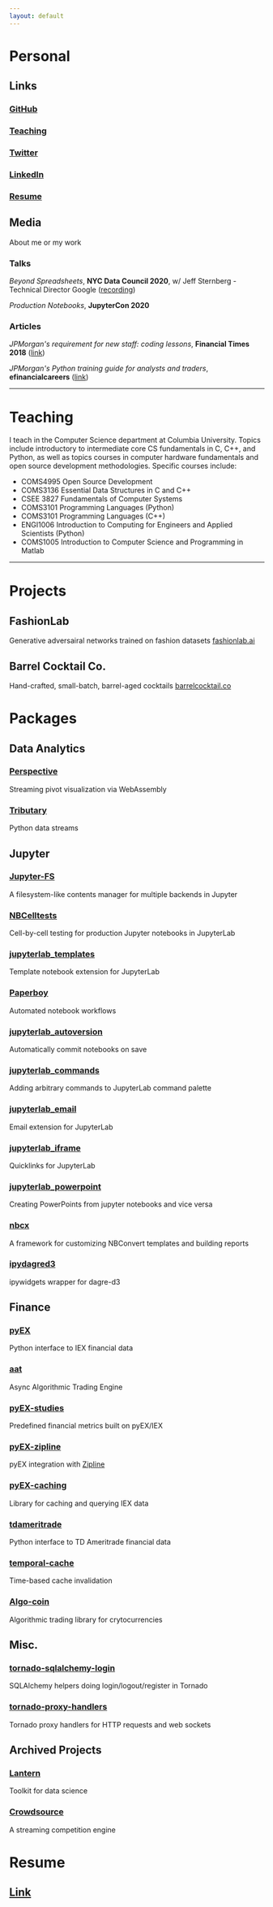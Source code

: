 ```yaml
---
layout: default
---
```

# Personal
## Links
### [GitHub](https://github.com/timkpaine)
### [Teaching](https://www.cs.columbia.edu/~paine/)
### [Twitter](https://twitter.com/timkpaine)
### [LinkedIn](https://www.linkedin.com/in/timkpaine/)
### [Resume](./resume.html)

## Media
About me or my work

### Talks
*Beyond Spreadsheets*, **NYC Data Council 2020**, w/ Jeff Sternberg - Technical Director Google ([recording](https://youtu.be/PYTVU4A_3Kc))

*Production Notebooks*, **JupyterCon 2020**

### Articles
*JPMorgan's requirement for new staff: coding lessons*, **Financial Times 2018** ([link](https://www.ft.com/content/4c17d6ce-c8b2-11e8-ba8f-ee390057b8c9))

*JPMorgan's Python training guide for analysts and traders*, **efinancialcareers** ([link](https://news.efinancialcareers.com/us-en/3004043/jpmorgan-python-training-analysts-and-traders))

---

# Teaching
I teach in the Computer Science department at Columbia University. Topics include introductory to intermediate core CS fundamentals in C, C++, and Python, as well as topics courses in computer hardware fundamentals and open source development methodologies. Specific courses include:

- COMS4995 Open Source Development
- COMS3136 Essential Data Structures in C and C++
- CSEE 3827 Fundamentals of Computer Systems
- COMS3101 Programming Languages (Python)
- COMS3101 Programming Languages (C++)
- ENGI1006 Introduction to Computing for Engineers and Applied Scientists (Python)
- COMS1005 Introduction to Computer Science and Programming in Matlab

---

# Projects
## FashionLab
Generative adversairal networks trained on fashion datasets
[fashionlab.ai](https://fashionlab.ai/#/)

## Barrel Cocktail Co.
Hand-crafted, small-batch, barrel-aged cocktails
[barrelcocktail.co](https://barrelcocktail.co/#/)


# Packages
## Data Analytics
### [Perspective](https://github.com/finos/perspective)
Streaming pivot visualization via WebAssembly

### [Tributary](https://github.com/timkpaine/tributary)
Python data streams


## Jupyter
### [Jupyter-FS](https://github.com/jpmorganchase/jupyter-fs)
A filesystem-like contents manager for multiple backends in Jupyter

### [NBCelltests](https://github.com/jpmorganchase/nbcelltests)
Cell-by-cell testing for production Jupyter notebooks in JupyterLab

### [jupyterlab_templates](https://github.com/jpmorganchase/jupyterlab_templates)
Template notebook extension for JupyterLab

### [Paperboy](https://github.com/timkpaine/paperboy)
Automated notebook workflows

### [jupyterlab_autoversion](https://github.com/timkpaine/jupyterlab_autoversion)
Automatically commit notebooks on save

### [jupyterlab_commands](https://github.com/timkpaine/jupyterlab_commands)
Adding arbitrary commands to JupyterLab command palette

### [jupyterlab_email](https://github.com/timkpaine/jupyterlab_email)
Email extension for JupyterLab

### [jupyterlab_iframe](https://github.com/timkpaine/jupyterlab_iframe)
Quicklinks for JupyterLab

### [jupyterlab_powerpoint](https://github.com/timkpaine/jupyterlab_powerpoint)
Creating PowerPoints from jupyter notebooks and vice versa

### [nbcx](https://github.com/timkpaine/nbcx)
A framework for customizing NBConvert templates and building reports

### [ipydagred3](https://github.com/timkpaine/ipydagred3)
ipywidgets wrapper for dagre-d3


## Finance
### [pyEX](https://github.com/timkpaine/pyEX)
Python interface to IEX financial data

### [aat](https://github.com/AsyncAlgoTrading/aat)
Async Algorithmic Trading Engine

### [pyEX-studies](https://github.com/timkpaine/pyEX-studies)
Predefined financial metrics built on pyEX/IEX

### [pyEX-zipline](https://github.com/timkpaine/pyEX-zipline)
pyEX integration with [Zipline](https://github.com/quantopian/zipline)

### [pyEX-caching](https://github.com/timkpaine/pyEX-caching)
Library for caching and querying IEX data

### [tdameritrade](https://github.com/timkpaine/tdameritrade)
Python interface to TD Ameritrade financial data

### [temporal-cache](https://github.com/timkpaine/temporal-cache)
Time-based cache invalidation

### [Algo-coin](https://github.com/AsyncAlgoTrading/algo-coin)
Algorithmic trading library for crytocurrencies



## Misc.
### [tornado-sqlalchemy-login](https://github.com/timkpaine/tornado-sqlalchemy-login)
SQLAlchemy helpers doing login/logout/register in Tornado

### [tornado-proxy-handlers](https://github.com/timkpaine/tornado-proxy-handlers)
Tornado proxy handlers for HTTP requests and web sockets


## Archived Projects
### [Lantern](https://github.com/timkpaine/lantern)
Toolkit for data science

### [Crowdsource](https://github.com/timkpaine/crowdsource)
A streaming competition engine

# Resume
## [Link](./resume.html)


